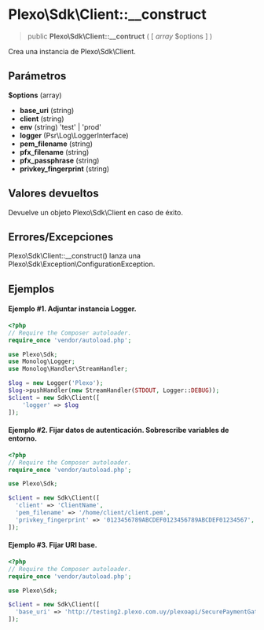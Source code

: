 # Plexo\\Sdk\\Client::__construct

> public **Plexo\\Sdk\\Client::__contruct** ( [ *array* $options ] )

Crea una instancia de Plexo\\Sdk\\Client.

## Parámetros

**$options** (array)

  * **base_uri** (string)
  * **client** (string)
  * **env** (string) 'test' | 'prod'
  * **logger** (Psr\\Log\\LoggerInterface)
  * **pem_filename** (string)
  * **pfx_filename** (string)
  * **pfx_passphrase** (string)
  * **privkey_fingerprint** (string)

## Valores devueltos

Devuelve un objeto Plexo\\Sdk\\Client en caso de éxito.


## Errores/Excepciones

Plexo\\Sdk\\Client::__construct() lanza una Plexo\\Sdk\\Exception\\ConfigurationException.

## Ejemplos

#### Ejemplo #1. Adjuntar instancia Logger.

```php
<?php
// Require the Composer autoloader.
require_once 'vendor/autoload.php';

use Plexo\Sdk;
use Monolog\Logger;
use Monolog\Handler\StreamHandler;

$log = new Logger('Plexo');
$log->pushHandler(new StreamHandler(STDOUT, Logger::DEBUG));
$client = new Sdk\Client([
    'logger' => $log
]);
```

#### Ejemplo #2. Fijar datos de autenticación. Sobrescribe variables de entorno.

```php
<?php
// Require the Composer autoloader.
require_once 'vendor/autoload.php';

use Plexo\Sdk;

$client = new Sdk\Client([
  'client' => 'ClientName',
  'pem_filename' => '/home/client/client.pem',
  'privkey_fingerprint' => '0123456789ABCDEF0123456789ABCDEF01234567',
]);
```

#### Ejemplo #3. Fijar URI base.

```php
<?php
// Require the Composer autoloader.
require_once 'vendor/autoload.php';

use Plexo\Sdk;

$client = new Sdk\Client([
  'base_uri' => 'http://testing2.plexo.com.uy/plexoapi/SecurePaymentGateway.svc/',
]);
```
